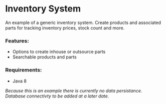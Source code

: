 # Inventory System

An example of a generic inventory system. Create products and associated parts for tracking inventory prices, stock count and more.

### Features:
- Options to create inhouse or outsource parts
- Searchable products and parts

### Requirements:
- Java 8

*Because this is an example there is currently no data persistance. Database connectivty to be added at a later date.*
